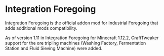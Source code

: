 # Integration Foregoing

Integration Foregoing is the official addon mod for Industrial Foregoing that adds additional mods compatibility.

As of version 1.11 in Integration Foregoing for Minecraft 1.12.2, CraftTweaker support for the ore tripling machines (Washing Factory, Fermentation Station and Fluid Sieving Machine) were added.
